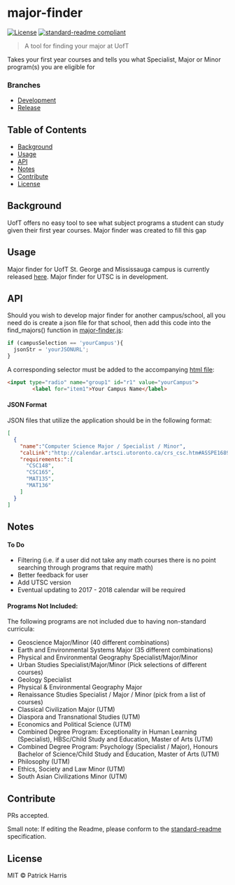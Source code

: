 # major-finder


[![License](https://img.shields.io/badge/license-MIT-blue.svg?style=flat-square)](https://github.com/patrickleweryharris/major-finder/blob/master/LICENSE) [![standard-readme compliant](https://img.shields.io/badge/standard--readme-OK-green.svg?style=flat-square)](https://github.com/RichardLitt/standard-readme)

> A tool for finding your major at UofT

Takes your first year courses and tells you what Specialist, Major or Minor
program(s) you are eligible for

### Branches

- [Development](https://github.com/patrickleweryharris/major-finder)
- [Release](https://github.com/patrickleweryharris/major-finder/tree/gh-pages)

## Table of Contents

- [Background](#background)
- [Usage](#usage)
- [API](#api)
- [Notes](#notes)
- [Contribute](#contribute)
- [License](#license)

## Background  
UofT offers no easy tool to see what subject programs a student can study given their first year courses. Major finder was created to fill this gap

## Usage  
Major finder for UofT St. George and Mississauga campus is currently released [here](https://plh.io/major-finder). Major finder for UTSC is in development.

## API

Should you wish to develop major finder for another campus/school, all you need do is create a json file for that school,
then add this code into the find_majors() function in [major-finder.js](https://github.com/patrickleweryharris/major-finder/blob/master/js/major-finder.js):
```javascript
if (campusSelection == 'yourCampus'){
  jsonStr = 'yourJSONURL';
}
```
A corresponding selector must be added to the accompanying [html file](https://github.com/patrickleweryharris/major-finder/blob/master/test.html):
```html
<input type="radio" name="group1" id="r1" value="yourCampus">
        <label for="item1">Your Campus Name</label>
```

#### JSON Format

JSON files that utilize the application should be in the following format:  
```json
[
  {
    "name":"Computer Science Major / Specialist / Minor",
    "calLink":"http://calendar.artsci.utoronto.ca/crs_csc.htm#ASSPE1689",
    "requirements:":[
      "CSC148",
      "CSC165",
      "MAT135",
      "MAT136"
    ]
  }
]
```
## Notes

#### To Do
  - Filtering (i.e. if a user did not take any math courses there is no point searching through programs that require math)
  - Better feedback for user
  - Add UTSC version
  - Eventual updating to 2017 - 2018 calendar will be required

#### Programs Not Included:
The following programs are not included due to having non-standard curricula:  
- Geoscience Major/Minor (40 different combinations)
- Earth and Environmental Systems Major (35 different combinations)
- Physical and Environmental Geography Specialist/Major/Minor
- Urban Studies Specialist/Major/Minor (Pick selections of different courses)
- Geology Specialist
- Physical & Environmental Geography Major
- Renaissance Studies Specialist / Major / Minor (pick from a list of courses)
- Classical Civilization Major (UTM)
- Diaspora and Transnational Studies (UTM)
- Economics and Political Science (UTM)
- Combined Degree Program: Exceptionality in Human Learning (Specialist), HBSc/Child Study and Education, Master of Arts (UTM)
- Combined Degree Program: Psychology (Specialist / Major), Honours Bachelor of Science/Child Study and Education, Master of Arts (UTM)
- Philosophy (UTM)
- Ethics, Society and Law Minor (UTM)
- South Asian Civilizations Minor (UTM)   

## Contribute

PRs accepted.

Small note: If editing the Readme, please conform to the [standard-readme](https://github.com/RichardLitt/standard-readme) specification.

## License

MIT © Patrick Harris
